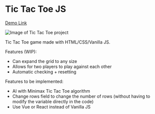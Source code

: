 # Tic Tac Toe JS
[Demo Link](https://codesandbox.io/s/delicate-star-5z73v?file=/src/index.js)

![Image of Tic Tac Toe project](https://imgur.com/a/2Aevbh6)

Tic Tac Toe game made with HTML/CSS/Vanilla JS.

Features (WIP):
- Can expand the grid to any size
- Allows for two players to play against each other
- Automatic checking + resetting

Features to be implemented:
- AI with Minimax Tic Tac Toe algorithm
- Change rows field to change the number of rows (without having to modify the variable directly in the code)
- Use Vue or React instead of Vanilla JS
